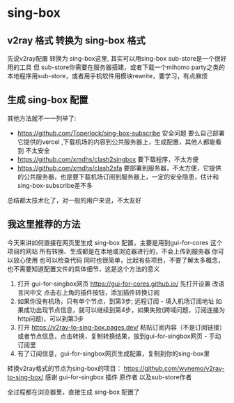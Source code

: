 # sing-box
## v2ray 格式 转换为 sing-box 格式
先说v2ray配置 转换为 sing-box这里, 其实可以用sing-box
sub-store是一个很好用的工具 但 sub-store你需要在服务器搭建，或者下载一个mihomo party之类的本地程序用sub-store，或者用手机软件用模块rewrite，要学习，有点麻烦

## 生成 sing-box 配置

其他方法就不一一列举了:
+ https://github.com/Toperlock/sing-box-subscribe 安全问题 要么自己部署 它提供的vercel ,下载机场的内容到公共服务器上，生成配置，其他人都能看到 不太安全
+ https://github.com/xmdhs/clash2singbox 要下载程序，不太方便
+ https://github.com/xmdhs/clash2sfa 要部署到服务器，不太方便，它提供的公共服务器，也是要下载机场订阅到服务器上，一定的安全隐患，估计和sing-box-subscribe差不多

总结都太技术化了，对一般的用户来说，不太友好

## 我这里推荐的方法
今天来讲如何直接在网页里生成 sing-box 配置，主要是用到gui-for-cores 这个项目的网站
所有转换、生成都是在本地或浏览器进行的，不会上传到服务器 你可以放心使用 也可以检查代码
同时也很简单，比起有些项目，不要了解太多概念，也不需要知道配置文件的具体细节，这是这个方法的意义

1. 打开 gui-for-singbox网页 https://gui-for-cores.github.io/ 先打开设置 改语言问中文 点击右上角的插件按钮，添加插件转换订阅
2. 如果你没有机场，只有单个节点，到第3步; 远程订阅 - 填入机场订阅地址 如果成功出现节点信息，就可以继续到第4步，如果失败(跨域问题，订阅连接为http问题)，可以到第3步
3. 打开 https://v2ray-to-sing-box.pages.dev/ 粘贴订阅内容（不是订阅链接）或者节点信息，点击转换，复制转换结果，放到gui-for-singbox网页 - 手动订阅里
4. 有了订阅信息，gui-for-singbox网页生成配置，复制到你的sing-box里

转换v2ray格式的节点为sing-box的项目： https://github.com/wynemo/v2ray-to-sing-box/ 感谢 gui-for-singbox 插件 原作者 以及sub-store作者

全过程都在浏览器里，直接生成 sing-box 配置了
